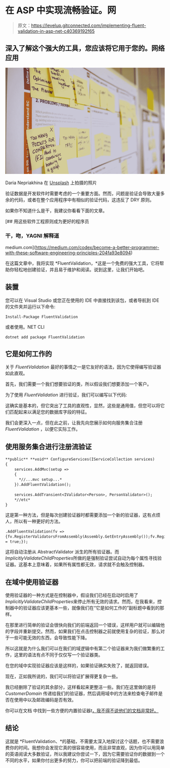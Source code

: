 # 在 ASP 中实现流畅验证。网

> 原文：<https://levelup.gitconnected.com/implementing-fluent-validation-in-asp-net-c40369192f65>

## 深入了解这个强大的工具，您应该将它用于您的。网络应用

![](img/4ad7df701fd7c0f092725172e7270b55.png)

Daria Nepriakhina 在 [Unsplash](https://unsplash.com/photos/zoCDWPuiRuA) 上拍摄的照片

验证数据是开发软件时需要考虑的一个重要方面。然而，问题是验证会导致大量多余的代码，或者在整个应用程序中有相似的验证代码，这违反了 DRY 原则。

如果你不知道什么是干，我建议你看看下面的文章。

[](https://medium.com/codex/become-a-better-programmer-with-these-software-engineering-principles-204fa93e8094) [## 用这些软件工程原则成为更好的程序员

### 干，吻，YAGNI 解释道

medium.com](https://medium.com/codex/become-a-better-programmer-with-these-software-engineering-principles-204fa93e8094) 

在这篇文章中，我将实现 *FluentValidation，*这是一个免费的强大工具，它将帮助你轻松地创建验证，并且易于维护和阅读。说到这里，让我们开始吧。

## 装置

您可以在 Visual Studio 或您正在使用的 IDE 中直接找到该包，或者导航到 IDE 的文件夹并运行以下命令:

```
Install-Package FluentValidation
```

或者使用。NET CLI

```
dotnet add package FluentValidation
```

## 它是如何工作的

关于 *FluentValidation* 最好的事情之一是它友好的语法，因为它使得编写验证器如此直观。

首先，我们需要一个我们想要验证的类，所以假设我们想要添加一个客户。

为了使用 *FluentValidation* 进行验证，我们可以编写以下代码:

这确实是基本的，但它突出了工具的直观性，显然，这些是通用值，但您可以将它们匹配起来以满足您的数据库字段的特征。

我们会更深入一点，但在此之前，让我先向您展示如何向服务集合注册 *FluentValidation* ，以便它实际工作。

## 使用服务集合进行注册流验证

```
**public** **void** ConfigureServices(IServiceCollection services) 
{
    services.AddMvc(setup => 
    {
      *//...mvc setup...*
    }).AddFluentValidation();

    services.AddTransient<IValidator<Person>, PersonValidator>();
    *//etc*
}
```

这是第一种方法，但是每次创建验证器时都需要添加一个新的验证器，这有点烦人，所以有一种更好的方法。

```
.AddFluentValidation(fv =>{fv.RegisterValidatorsFromAssembly(Assembly.GetEntryAssembly());fv.RegisterValidatorsFromAssembly(Assembly.GetExecutingAssembly());fv.ImplicitlyValidateChildProperties = true;});
```

这将自动注册从 AbstractValidator 派生的所有验证器。而*ImplicitlyValidateChildProperties*所做的是强制验证尝试自动为每个属性寻找验证器。这基本上意味着，如果所有属性都无效，请求就不会触及控制器。

## 在域中使用验证器

使用验证器的一种方式是在控制器中，假设我们已经在启动时启用了*ImplicitlyValidateChildProperties*来停止所有无效的请求。然而，在我看来，控制器中的验证器应该更基本一些，就像我们在“它是如何工作的”副标题中看到的那样。

在那里进行简单的验证会很快向我们的前端返回一个错误，这样用户就可以编辑他的字段并重新提交。然而，如果我们在点击控制器之前就使用复杂的验证，那么对于一些可能无效的东西，会导致性能下降。

所以这就是为什么我们可以在我们的域逻辑中有第二个验证器来为我们做繁重的工作，这里的语法有点不同于仅仅写一个验证器类。

在您的域中实现验证器应该是这样的，如果验证确实失败了，就返回错误。

现在，正如我所说的，我们可以将验证扩展得更复杂一些。

我已经删除了验证的其余部分，这样看起来更整洁一些。我们在这里做的是将 *CustomerDomain* 传递给我们的验证器，然后调用域中的方法来检查电子邮件是否在使用中以及邮政编码是否有效。

你可以在文档 中找到一些方便的内置验证器*t*[，我不得不说他们的文档非常好。](https://docs.fluentvalidation.net/en/latest/built-in-validators.html)

## 结论

这就是 *FluentValidation、*的基础，不需要太深入地探讨这个话题，也不需要浪费你的时间。我想你会发现它真的很容易使用，而且非常直观，因为你可以用简单的英语阅读大多数验证，所以我建议你尝试一下，因为它需要验证你的数据到一个不同的水平，如果你付出更多的努力，你可以把前端的验证降到最低。